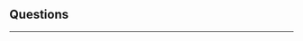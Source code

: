 ## Questions
---------

<question source="labguidepage002oyl26Po5" />

<question source="labguidepage002DOmZy2yM" />
<question source="labguidepage002AMeDZQW4" />
<question source="labguidepage0022yQhT7bC" />



<grouped-questions source="labguidepage002gY9GLgGP" /> 